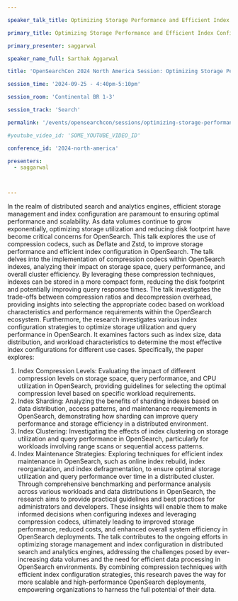 ```yaml
---

speaker_talk_title: Optimizing Storage Performance and Efficient Index Configuration with Compression Codecs in OpenSearch

primary_title: Optimizing Storage Performance and Efficient Index Configuration with Compression Codecs in OpenSearch

primary_presenter: saggarwal

speaker_name_full: Sarthak Aggarwal

title: 'OpenSearchCon 2024 North America Session: Optimizing Storage Performance and Efficient Index Configuration with Compression Codecs in OpenSearch'

session_time: '2024-09-25 - 4:40pm-5:10pm' 

session_room: 'Continental BR 1-3' 

session_track: 'Search' 

permalink: '/events/opensearchcon/sessions/optimizing-storage-performance-and-efficient-index-configuration-with-compression-codecs-in-opensearch.html' 

#youtube_video_id: 'SOME_YOUTUBE_VIDEO_ID' 

conference_id: '2024-north-america' 

presenters: 
  - saggarwal 



---
```

In the realm of distributed search and analytics engines, efficient storage management and index configuration are paramount to ensuring optimal performance and scalability. As data volumes continue to grow exponentially, optimizing storage utilization and reducing disk footprint have become critical concerns for OpenSearch. This talk explores the use of compression codecs, such as Deflate and Zstd, to improve storage performance and efficient index configuration in OpenSearch.
The talk delves into the implementation of compression codecs within OpenSearch indexes, analyzing their impact on storage space, query performance, and overall cluster efficiency. By leveraging these compression techniques, indexes can be stored in a more compact form, reducing the disk footprint and potentially improving query response times. The talk investigates the trade-offs between compression ratios and decompression overhead, providing insights into selecting the appropriate codec based on workload characteristics and performance requirements within the OpenSearch ecosystem.
Furthermore, the research investigates various index configuration strategies to optimize storage utilization and query performance in OpenSearch. It examines factors such as index size, data distribution, and workload characteristics to determine the most effective index configurations for different use cases. Specifically, the paper explores:
1. Index Compression Levels: Evaluating the impact of different compression levels on storage space, query performance, and CPU utilization in OpenSearch, providing guidelines for selecting the optimal compression level based on specific workload requirements.
2. Index Sharding: Analyzing the benefits of sharding indexes based on data distribution, access patterns, and maintenance requirements in OpenSearch, demonstrating how sharding can improve query performance and storage efficiency in a distributed environment.
3. Index Clustering: Investigating the effects of index clustering on storage utilization and query performance in OpenSearch, particularly for workloads involving range scans or sequential access patterns.
4. Index Maintenance Strategies: Exploring techniques for efficient index maintenance in OpenSearch, such as online index rebuild, index reorganization, and index defragmentation, to ensure optimal storage utilization and query performance over time in a distributed cluster.
Through comprehensive benchmarking and performance analysis across various workloads and data distributions in OpenSearch, the research aims to provide practical guidelines and best practices for administrators and developers. These insights will enable them to make informed decisions when configuring indexes and leveraging compression codecs, ultimately leading to improved storage performance, reduced costs, and enhanced overall system efficiency in OpenSearch deployments.
The talk contributes to the ongoing efforts in optimizing storage management and index configuration in distributed search and analytics engines, addressing the challenges posed by ever-increasing data volumes and the need for efficient data processing in OpenSearch environments. By combining compression techniques with efficient index configuration strategies, this research paves the way for more scalable and high-performance OpenSearch deployments, empowering organizations to harness the full potential of their data. 

